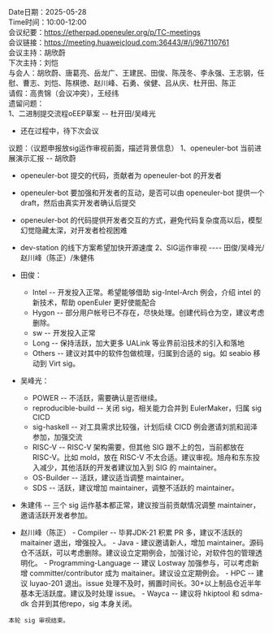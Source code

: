 Date日期：2025-05-28  
Time时间：10:00-12:00  
会议纪要：https://etherpad.openeuler.org/p/TC-meetings  
会议链接：https://meeting.huaweicloud.com:36443/#/j/967110761  
会议主持：胡欣蔚  
下次主持：刘恺  
与会人：胡欣蔚、唐葛亮、岳龙广、王建民、田俊、陈茂冬、李永强、王志钢，任慰、曹志、刘恺、陈棋徳、赵川峰、石勇、侯健、吕从庆、杜开田、陈正  
请假：高贵锦（会议冲突），王经纬  
遗留问题：  
1、二进制提交流程oEEP草案 -- 杜开田/吴峰光
  - 还在过程中，待下次会议
  
议题：（议题申报放sig运作审视前面，描述背景信息） 
1、openeuler-bot 当前进展演示汇报 -- 胡欣蔚  
  - openeuler-bot 提交的代码，贡献者为 openeuler-bot 的开发者
  - openeuler-bot 要加强和开发者的互动，是否可以由 openeuler-bot 提供一个 draft，然后由真实开发者确认后提交
  - openeuler-bot 的代码提供开发者交互的方式，避免代码复杂度高以后，模型幻觉隐藏太深，对开发者检视困难
  - dev-station 的线下方案希望加快开源速度
2、SIG运作审视 ---- 田俊/吴峰光/赵川峰（陈正）/朱健伟   

  - 田俊：
    - Intel -- 开发投入正常。希望能够借助 sig-Intel-Arch 例会，介绍 intel 的新技术，帮助 openEuler 更好使能配合
    - Hygon -- 部分用户帐号已不存在，尽快处理。创建代码仓为空，建议考虑删除。
    - sw -- 开发投入正常
    - Long -- 保持活跃，加大更多 UALink 等业界前沿技术的引入和落地
    - Others -- 建议对其中的软件包做梳理，归属到合适的 sig。如 seabio 移动到 Virt sig。
    
  - 吴峰光：
    - POWER -- 不活跃，需要确认是否继续。
    - reproducible-build -- 关闭 sig，相关能力合并到 EulerMaker，归属 sig CICD
    - sig-haskell -- 对工具需求比较强，计划后续 CICD 例会邀请刘凯和润泽参加，加强交流
    - RISC-V -- RISC-V 架构需要，但其他 SIG 跟不上的包，当前都放在 RISC-V。比如 mold，放在 RISC-V 不太合适。建议审视。旭舟和东东投入减少，其他活跃的开发者建议加入到 SIG 的 maintainer。
    - OS-Builder -- 活跃，建议适当调整 maintainer。
    - SDS -- 活跃，建议增加 maintainer，调整不活跃的 maintainer。
    
  - 朱建伟
    -- 三个 sig 运作基本都正常，建议按当前贡献情况调整 maintainer，邀请活跃开发者参加。

  -  赵川峰（陈正）
    - Compiler -- 毕昇JDK-21 积累 PR 多，建议不活跃的 maitainer 退出，增强投入。
    - Java - 建议邀请新人，增加 maintainer。源码仓不活跃，可以考虑删除。建议设立定期例会，加强讨论，对软件包的管理透明化。
    - Programming-Language -- 建议 Lostway 加强参与，可以考虑新增 committer/contributor 成为 maitainer。建议设立定期例会。
    - HPC -- 建议 luyao-201 退出。issue 处理不及时，搁置时间长。30+以上制品仓近半年基本无活跃度。建议及时处理 issue。
    - Wayca -- 建议将 hkiptool 和 sdma-dk 合并到其他repo，sig 本身关闭。
    
    本轮 sig 审视结束。